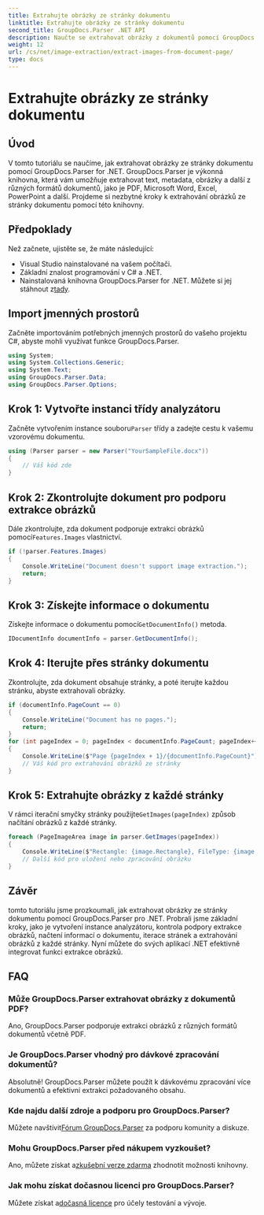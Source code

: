 ```yaml
---
title: Extrahujte obrázky ze stránky dokumentu
linktitle: Extrahujte obrázky ze stránky dokumentu
second_title: GroupDocs.Parser .NET API
description: Naučte se extrahovat obrázky z dokumentů pomocí GroupDocs.Parser for .NET. Vylepšete své možnosti zpracování dokumentů.
weight: 12
url: /cs/net/image-extraction/extract-images-from-document-page/
type: docs
---
```

# Extrahujte obrázky ze stránky dokumentu

## Úvod
V tomto tutoriálu se naučíme, jak extrahovat obrázky ze stránky dokumentu pomocí GroupDocs.Parser for .NET. GroupDocs.Parser je výkonná knihovna, která vám umožňuje extrahovat text, metadata, obrázky a další z různých formátů dokumentů, jako je PDF, Microsoft Word, Excel, PowerPoint a další. Projdeme si nezbytné kroky k extrahování obrázků ze stránky dokumentu pomocí této knihovny.
## Předpoklady
Než začnete, ujistěte se, že máte následující:
- Visual Studio nainstalované na vašem počítači.
- Základní znalost programování v C# a .NET.
- Nainstalovaná knihovna GroupDocs.Parser for .NET. Můžete si jej stáhnout z[tady](https://releases.groupdocs.com/parser/net/).

## Import jmenných prostorů
Začněte importováním potřebných jmenných prostorů do vašeho projektu C#, abyste mohli využívat funkce GroupDocs.Parser.
```csharp
using System;
using System.Collections.Generic;
using System.Text;
using GroupDocs.Parser.Data;
using GroupDocs.Parser.Options;
```
## Krok 1: Vytvořte instanci třídy analyzátoru
 Začněte vytvořením instance souboru`Parser` třídy a zadejte cestu k vašemu vzorovému dokumentu.
```csharp
using (Parser parser = new Parser("YourSampleFile.docx"))
{
    // Váš kód zde
}
```
## Krok 2: Zkontrolujte dokument pro podporu extrakce obrázků
 Dále zkontrolujte, zda dokument podporuje extrakci obrázků pomocí`Features.Images` vlastnictví.
```csharp
if (!parser.Features.Images)
{
    Console.WriteLine("Document doesn't support image extraction.");
    return;
}
```
## Krok 3: Získejte informace o dokumentu
 Získejte informace o dokumentu pomocí`GetDocumentInfo()` metoda.
```csharp
IDocumentInfo documentInfo = parser.GetDocumentInfo();
```
## Krok 4: Iterujte přes stránky dokumentu
Zkontrolujte, zda dokument obsahuje stránky, a poté iterujte každou stránku, abyste extrahovali obrázky.
```csharp
if (documentInfo.PageCount == 0)
{
    Console.WriteLine("Document has no pages.");
    return;
}
for (int pageIndex = 0; pageIndex < documentInfo.PageCount; pageIndex++)
{
    Console.WriteLine($"Page {pageIndex + 1}/{documentInfo.PageCount}");
    // Váš kód pro extrahování obrázků ze stránky
}
```
## Krok 5: Extrahujte obrázky z každé stránky
 V rámci iterační smyčky stránky použijte`GetImages(pageIndex)` způsob načítání obrázků z každé stránky.
```csharp
foreach (PageImageArea image in parser.GetImages(pageIndex))
{
    Console.WriteLine($"Rectangle: {image.Rectangle}, FileType: {image.FileType}");
    // Další kód pro uložení nebo zpracování obrázku
}
```

## Závěr
tomto tutoriálu jsme prozkoumali, jak extrahovat obrázky ze stránky dokumentu pomocí GroupDocs.Parser pro .NET. Probrali jsme základní kroky, jako je vytvoření instance analyzátoru, kontrola podpory extrakce obrázků, načtení informací o dokumentu, iterace stránek a extrahování obrázků z každé stránky. Nyní můžete do svých aplikací .NET efektivně integrovat funkci extrakce obrázků.

## FAQ
### Může GroupDocs.Parser extrahovat obrázky z dokumentů PDF?
Ano, GroupDocs.Parser podporuje extrakci obrázků z různých formátů dokumentů včetně PDF.
### Je GroupDocs.Parser vhodný pro dávkové zpracování dokumentů?
Absolutně! GroupDocs.Parser můžete použít k dávkovému zpracování více dokumentů a efektivní extrakci požadovaného obsahu.
### Kde najdu další zdroje a podporu pro GroupDocs.Parser?
 Můžete navštívit[Fórum GroupDocs.Parser](https://forum.groupdocs.com/c/parser/17) za podporu komunity a diskuze.
### Mohu GroupDocs.Parser před nákupem vyzkoušet?
 Ano, můžete získat a[zkušební verze zdarma](https://releases.groupdocs.com/) zhodnotit možnosti knihovny.
### Jak mohu získat dočasnou licenci pro GroupDocs.Parser?
 Můžete získat a[dočasná licence](https://purchase.groupdocs.com/temporary-license/) pro účely testování a vývoje.